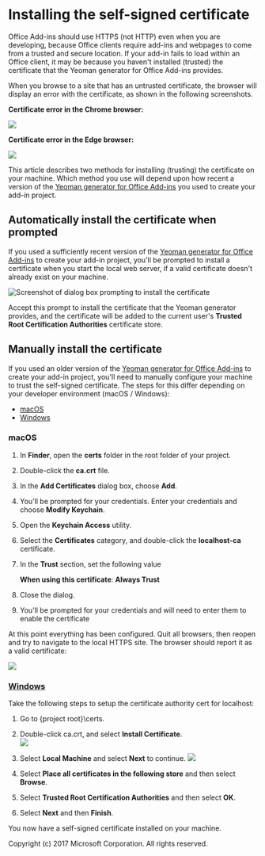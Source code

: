 # Installing the self-signed certificate

Office Add-ins should use HTTPS (not HTTP) even when you are developing, because Office clients require add-ins and webpages to come from a trusted and secure location. If your add-in fails to load within an Office client, it may be because you haven't installed (trusted) the certificate that the Yeoman generator for Office Add-ins provides. 

When you browse to a site that has an untrusted certificate, the browser will display an error with the certificate, as shown in the following screenshots.

**Certificate error in the Chrome browser:**
  
  ![](assets/ssl-chrome-error.png)

**Certificate error in the Edge browser:**

  ![](assets/ssl-edge-error.png)

This article describes two methods for installing (trusting) the certificate on your machine. Which method you use will depend upon how recent a version of the [Yeoman generator for Office Add-ins](https://github.com/OfficeDev/generator-office) you used to create your add-in project.

## Automatically install the certificate when prompted

If you used a sufficiently recent version of the [Yeoman generator for Office Add-ins](https://github.com/OfficeDev/generator-office) to create your add-in project, you'll be prompted to install a certificate when you start the local web server, if a valid certificate doesn't already exist on your machine.

![Screenshot of dialog box prompting to install the certificate]()

Accept this prompt to install the certificate that the Yeoman generator provides, and the certificate will be added to the current user's **Trusted Root Certification Authorities** certificate store.

## Manually install the certificate
   
If you used an older version of the [Yeoman generator for Office Add-ins](https://github.com/OfficeDev/generator-office) to create your add-in project, you'll need to manually configure your machine to trust the self-signed certificate. The steps for this differ depending on your developer environment (macOS / Windows):

  * [macOS](#macOS)
  * [Windows](#windows)

### macOS

1. In **Finder**, open the **certs** folder in the root folder of your project.
2. Double-click the **ca.crt** file.
3. In the **Add Certificates** dialog box, choose **Add**. 
4. You'll be prompted for your credentials. Enter your credentials and choose **Modify Keychain**.
5. Open the **Keychain Access** utility.
6. Select the **Certificates** category, and double-click the **localhost-ca** certificate.
7. In the **Trust** section, set the following value
    
    **When using this certificate**: **Always Trust**
    
8. Close the dialog.
9. You'll be prompted for your credentials and will need to enter them to enable the certificate
   
At this point everything has been configured. Quit all browsers, then reopen and try to navigate to the local HTTPS site. The browser should report it as a valid certificate:

  ![](assets/ssl-chrome-good.png)

### [Windows](https://technet.microsoft.com/en-us/library/cc754841.aspx)

Take the following steps to setup the certificate authority cert for localhost:

1.	Go to {project root}\certs.
2.	Double-click ca.crt, and select **Install Certificate**.      
    ![](assets/ssl-ie-04.png)

3.	Select **Local Machine** and select **Next** to continue.
    ![](assets/ssl-ie-05.png)

4.	Select **Place all certificates in the following store** and then select **Browse**.
5.	Select **Trusted Root Certification Authorities** and then select **OK**.
6.	Select **Next** and then **Finish**.

You now have a self-signed certificate installed on your machine.

Copyright (c) 2017 Microsoft Corporation. All rights reserved.
